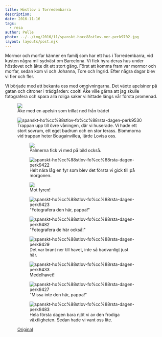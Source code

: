 ```yaml
---
title: Höstlov i Torredembarra
description: 
date: 2016-11-16
tags:
  - resa
author: Pelle
photo: ../../img/2016/11/spanskt-hocc88stlov-mer-perk9702.jpg
layout: layouts/post.njk
---
```

Mormor och morfar känner en familj som har ett hus i Torredembarra, vid kusten några mil sydväst om Barcelona. Vi fick hyra deras hus under höstlovet och åkte dit ett stort gäng. Först att komma fram var mormor och morfar, sedan kom vi och Johanna, Tore och Ingrid. Efter några dagar blev vi fler och fler.

Vi började med att bekanta oss med omgivningarna. Det växte apelsiner på gatan och citroner i trädgården: coolt! Åke ville gärna att jag skulle fotografera och spara alla roliga saker vi hittade längs vår första promenad.

<figure>
  <img class="wp-image-68 size-full" src="../../img/2016/11/spanskt-hocc88stlov-focc88rsta-dagen-perk9552.jpg">
  <figcaption>Åke med en apelsin som trillat ned från trädet</figcaption>
</figure>

<figure>
	<img class="wp-image-69 size-full" src="../../img/2016/11/spanskt-hocc88stlov-focc88rsta-dagen-perk9530.jpg" alt="spanskt-ho%cc%88stlov-fo%cc%88rsta-dagen-perk9530">
<figcaption>Trappan upp till övre våningen, där vi huserade. Vi hade ett stort sovrum, ett eget badrum och en stor terass. Blommorna vid trappan heter Bougainvillea, lärde Lovisa oss.</figcaption>

<figure>
  <img class="wp-image-70 size-full" src="../../img/2016/11/spanskt-hocc88stlov-mer-perk9702.jpg">
  <figcaption>Palmerna fick vi med på bild också.</figcaption>
</figure>

<figure>
  <img class="wp-image-66 size-full" src="../../img/2016/11/spanskt-hocc88stlov-focc88rsta-dagen-perk9422.jpg" alt="spanskt-ho%cc%88stlov-fo%cc%88rsta-dagen-perk9422">
  <figcaption>Helt nära låg en fyr som blev det första vi gick till på morgonen.</figcaption>
</figure>

<figure>
  <img class="wp-image-65 size-full" src="../../img/2016/11/spanskt-hocc88stlov-focc88rsta-dagen-perk9424.jpg">
  <figcaption>Mot fyren!</figcaption>
</figure>

<figure>
  <img class="wp-image-67 size-full" src="../../img/2016/11/spanskt-hocc88stlov-focc88rsta-dagen-perk9423.jpg" alt="spanskt-ho%cc%88stlov-fo%cc%88rsta-dagen-perk9423">
  <figcaption>"Fotografera den här, pappa!"</figcaption>
</figure>

<figure>
  <img class="wp-image-60 size-full" src="../../img/2016/11/spanskt-hocc88stlov-focc88rsta-dagen-perk9482.jpg" alt="spanskt-ho%cc%88stlov-fo%cc%88rsta-dagen-perk9482">
  <figcaption>"Fotografera de här också!"</figcaption>
</figure>

<figure>
  <img class="wp-image-64 size-full" src="../../img/2016/11/spanskt-hocc88stlov-focc88rsta-dagen-perk9429.jpg" alt="spanskt-ho%cc%88stlov-fo%cc%88rsta-dagen-perk9429">
  <figcaption>Det var brant ner till havet, inte så badvanligt just här.</figcaption>
</figure>

<figure>
  <img class="wp-image-62 size-full" src="../../img/2016/11/spanskt-hocc88stlov-focc88rsta-dagen-perk9433.jpg" alt="spanskt-ho%cc%88stlov-fo%cc%88rsta-dagen-perk9433">
  <figcaption>Medelhavet!</figcaption>
</figure>

<figure>
  <img class="wp-image-63 size-full" src="../../img/2016/11/spanskt-hocc88stlov-focc88rsta-dagen-perk9427.jpg" alt="spanskt-ho%cc%88stlov-fo%cc%88rsta-dagen-perk9427">
  <figcaption>"Missa inte den här, pappa!"</figcaption>
</figure>

<figure>
  <img class="wp-image-61 size-full" src="../../img/2016/11/spanskt-hocc88stlov-focc88rsta-dagen-perk9483.jpg" alt="spanskt-ho%cc%88stlov-fo%cc%88rsta-dagen-perk9483"><figcaption>Hela första dagen bara njöt vi av den frodiga växtligheten. Sedan hade vi vant oss lite.
  </figcaption>
</figure>


[Original](http://kroons.se/familj/2016/11/16/hostlov-i-torredembarra/)
